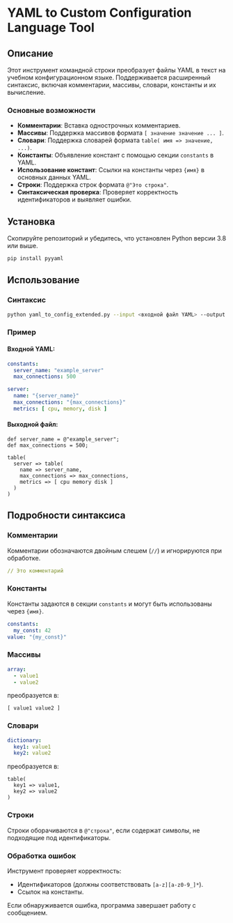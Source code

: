 # YAML to Custom Configuration Language Tool

## Описание

Этот инструмент командной строки преобразует файлы YAML в текст на учебном конфигурационном языке. Поддерживается расширенный синтаксис, включая комментарии, массивы, словари, константы и их вычисление.

### Основные возможности
- **Комментарии**: Вставка однострочных комментариев.
- **Массивы**: Поддержка массивов формата `[ значение значение ... ]`.
- **Словари**: Поддержка словарей формата `table( имя => значение, ...)`.
- **Константы**: Объявление констант с помощью секции `constants` в YAML.
- **Использование констант**: Ссылки на константы через `{имя}` в основных данных YAML.
- **Строки**: Поддержка строк формата `@"Это строка"`.
- **Синтаксическая проверка**: Проверяет корректность идентификаторов и выявляет ошибки.

## Установка

Скопируйте репозиторий и убедитесь, что установлен Python версии 3.8 или выше.

```bash
pip install pyyaml
```

## Использование

### Синтаксис

```bash
python yaml_to_config_extended.py --input <входной файл YAML> --output <выходной файл>
```

### Пример

#### Входной YAML:
```yaml
constants:
  server_name: "example_server"
  max_connections: 500

server:
  name: "{server_name}"
  max_connections: "{max_connections}"
  metrics: [ cpu, memory, disk ]
```

#### Выходной файл:
```plaintext
def server_name = @"example_server";
def max_connections = 500;

table(
  server => table(
    name => server_name,
    max_connections => max_connections,
    metrics => [ cpu memory disk ]
  )
)
```

## Подробности синтаксиса

### Комментарии
Комментарии обозначаются двойным слешем (`//`) и игнорируются при обработке.
```yaml
// Это комментарий
```

### Константы
Константы задаются в секции `constants` и могут быть использованы через `{имя}`.
```yaml
constants:
  my_const: 42
value: "{my_const}"
```

### Массивы
```yaml
array:
  - value1
  - value2
```
преобразуется в:
```plaintext
[ value1 value2 ]
```

### Словари
```yaml
dictionary:
  key1: value1
  key2: value2
```
преобразуется в:
```plaintext
table(
  key1 => value1,
  key2 => value2
)
```

### Строки
Строки оборачиваются в `@"строка"`, если содержат символы, не подходящие под идентификаторы.

### Обработка ошибок
Инструмент проверяет корректность:
- Идентификаторов (должны соответствовать `[a-z][a-z0-9_]*`).
- Ссылок на константы.

Если обнаруживается ошибка, программа завершает работу с сообщением.
